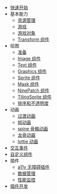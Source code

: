 <!-- tutorials/_sidebar.md -->

* [快速开始](/tutorials/quickstart)
* 基本能力
    * [资源管理](/tutorials/resourceManagement)
    * [游戏](/tutorials/game)
    * [游戏对象](/tutorials/gameObject)
    * [Transform 组件](/tutorials/transformComponent)
* 绘图
    * [准备](/tutorials/prepareRender)
    * [Image 组件](/tutorials/imageComponent)
    * [Text 组件](/tutorials/textComponent)
    * [Graphics 组件](/tutorials/graphicsComponent)
    * [Sprite 组件](/tutorials/spriteComponent)
    * [Mask 组件](/tutorials/maskComponent)
    * [NinePatch 组件](/tutorials/ninePatchComponent)
    * [TilingSprite 组件](/tutorials/tilingSpriteComponent)
    * [排序和不透明度](/tutorials/orderAndTransparent)
* 动画
    * [过渡动画](/tutorials/transitionAnimation)
    * [帧动画](/tutorials/frameAnimation)
    * [spine 骨骼动画](/tutorials/spineAnimation)
    * [龙骨动画](/tutorials/dragonboneAnimation)
    * [lottie 动画](/tutorials/lottieAnimation)
* [交互事件](/tutorials/interactionEvent)
* [自定义组件](/tutorials/customComponent)
* 插件
    * [a11y 无障碍插件](/tutorials/a11yPlugin)
    * [数据管理](/tutorials/evaxPlugin)
    * [性能监控](/tutorials/performancePlugin)
* [插件开发](/tutorials/pluginDevelop)